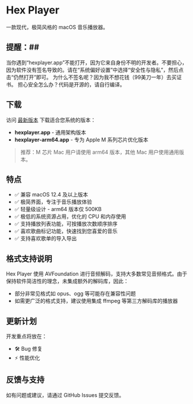 # Hex Player

一款现代，极简风格的 macOS 音乐播放器。

## 提醒：## 
当你遇到“hexplayer.app”不能打开，因为它来自身份不明的开发者。不要担心，因为软件没有签名导致的。请在“系统偏好设置”中选择“安全性与隐私”，然后点击“仍然打开”即可。
为什么不签名呢？因为我不想花钱（99美刀一年）去买证书。
担心安全怎么办？代码是开源的，请自行编译。

## 下载

访问 [最新版本](https://github.com/ahxj/hexplayer/releases/latest) 下载适合您系统的版本：

- **hexplayer.app** - 通用架构版本
- **hexplayer-arm64.app** - 专为 Apple M 系列芯片优化版本

> 推荐：M 芯片 Mac 用户请使用 arm64 版本，其他 Mac 用户使用通用版本。

## 特点

- ✅ 兼容 macOS 12.4 及以上版本
- ✅ 极简界面，专注于音乐播放体验
- ✅ 轻量级设计 - arm64 版本仅 500KB
- ✅ 极低的系统资源占用，优化的 CPU 和内存使用
- ✅ 支持播放列表功能，可按播放次数顺序排序
- ✅ 喜欢歌曲标记功能，快速找到您喜爱的音乐
- ✅ 支持喜欢歌单的导入导出

## 格式支持说明

Hex Player 使用 AVFoundation 进行音频解码，支持大多数常见音频格式。由于保持软件简洁性的理念，未集成额外的解码库，因此：

- 部分非常见格式如 opus、ogg 等可能存在兼容性问题
- 如需更广泛的格式支持，建议使用集成 ffmpeg 等第三方解码库的播放器

## 更新计划

开发重点将放在：
- 🛠️ Bug 修复
- ⚡ 性能优化

## 反馈与支持

如有问题或建议，请通过 GitHub Issues 提交反馈。